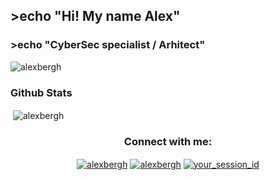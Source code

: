## >echo "Hi! My name Alex"
### >echo "CyberSec specialist / Arhitect"

<p align="left"> <img src="https://komarev.com/ghpvc/?username=alexbergh&label=Profile%20views&color=0e75b6&style=flat" alt="alexbergh" /> </p>
<h3 align="left">Github Stats </h3>
<p>&nbsp;<img align="center" src="https://github-readme-stats-git-masterrstaa-rickstaa.vercel.app/api?username=alexbergh&show_icons=true&theme=dark" alt="alexbergh" /></p>
<h3 align="center">Connect with me:</h3>
<p align="center">
<a href="http://t.me/a_hberg" target="blank"><img align="center" src="https://img.shields.io/badge/Telegram-2CA5E0?style=for-the-badge&logo=telegram&logoColor=blue" alt="alexbergh" /></a>
<a href="mailto:alex_hellberg@protonmail.ch" target="blank"><img align="center" src="https://img.shields.io/badge/Email-8B89CC?style=for-the-badge&logo=protonmail&logoColor=white" alt="alexbergh" /></a>
<a href="https://github.com/alexbergh/alexbergh.github.io/blob/main/qr.svg" target="_blank"> 
    <img align="center" src="https://img.shields.io/badge/Session-2CA5E0?style=for-the-badge&logo=session&logoColor=green" alt="your_session_id" />
</a>

